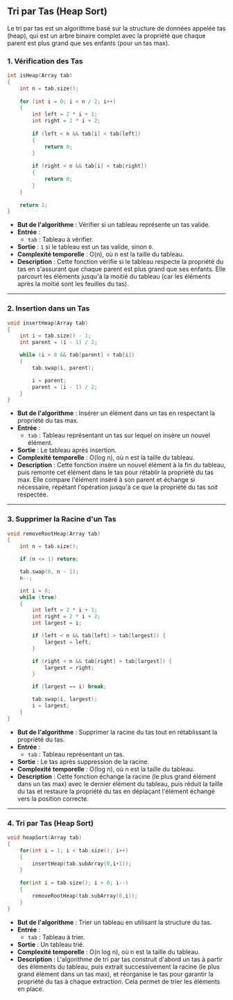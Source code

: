## Tri par Tas (Heap Sort)

Le tri par tas est un algorithme basé sur la structure de données appelée tas (heap), qui est un arbre binaire complet avec la propriété que chaque parent est plus grand que ses enfants (pour un tas max).

### 1. Vérification des Tas
```c
int isHeap(Array tab)
{
    int n = tab.size();
    
    for (int i = 0; i < n / 2; i++)
    {
        int left = 2 * i + 1;
        int right = 2 * i + 2;
        
        if (left < n && tab[i] < tab[left]) 
        {
            return 0;
        }
        
        if (right < n && tab[i] < tab[right]) 
        {
            return 0;
        }
    }
    
    return 1;
}
```
- **But de l'algorithme** : Vérifier si un tableau représente un tas valide.
- **Entrée** :
  - `tab` : Tableau à vérifier.
- **Sortie** : `1` si le tableau est un tas valide, sinon `0`.
- **Complexité temporelle** : O(n), où n est la taille du tableau.
- **Description** : Cette fonction vérifie si le tableau respecte la propriété du tas en s'assurant que chaque parent est plus grand que ses enfants. Elle parcourt les éléments jusqu'à la moitié du tableau (car les éléments après la moitié sont les feuilles du tas).

---

### 2. Insertion dans un Tas
```c
void insertHeap(Array tab)
{
    int i = tab.size() - 1;
    int parent = (i - 1) / 2;

    while (i > 0 && tab[parent] < tab[i])
    {
        tab.swap(i, parent);

        i = parent;
        parent = (i - 1) / 2;
    }
}
```
- **But de l'algorithme** : Insérer un élément dans un tas en respectant la propriété du tas max.
- **Entrée** :
  - `tab` : Tableau représentant un tas sur lequel on insère un nouvel élément.
- **Sortie** : Le tableau après insertion.
- **Complexité temporelle** : O(log n), où n est la taille du tableau.
- **Description** : Cette fonction insère un nouvel élément à la fin du tableau, puis remonte cet élément dans le tas pour rétablir la propriété du tas max. Elle compare l'élément inséré à son parent et échange si nécessaire, répétant l'opération jusqu'à ce que la propriété du tas soit respectée.

---

### 3. Supprimer la Racine d'un Tas
```c
void removeRootHeap(Array tab)
{
    int n = tab.size();

    if (n <= 1) return;

    tab.swap(0, n - 1);
    n--;

    int i = 0;
    while (true)
    {
        int left = 2 * i + 1;
        int right = 2 * i + 2;
        int largest = i;

        if (left < n && tab[left] > tab[largest]) {
            largest = left;
        }

        if (right < n && tab[right] > tab[largest]) {
            largest = right;
        }

        if (largest == i) break;

        tab.swap(i, largest);
        i = largest;
    }
}
```
- **But de l'algorithme** : Supprimer la racine du tas tout en rétablissant la propriété du tas.
- **Entrée** :
  - `tab` : Tableau représentant un tas.
- **Sortie** : Le tas après suppression de la racine.
- **Complexité temporelle** : O(log n), où n est la taille du tableau.
- **Description** : Cette fonction échange la racine (le plus grand élément dans un tas max) avec le dernier élément du tableau, puis réduit la taille du tas et restaure la propriété du tas en déplaçant l'élément échangé vers la position correcte.

---

### 4. Tri par Tas (Heap Sort)
```c
void heapSort(Array tab)
{
    for(int i = 1; i < tab.size(); i++)
    {
        insertHeap(tab.subArray(0,i+1));
    }
    
    for(int i = tab.size(); i > 0; i--)
    {
        removeRootHeap(tab.subArray(0,i));
    }
}
```
- **But de l'algorithme** : Trier un tableau en utilisant la structure du tas.
- **Entrée** :
  - `tab` : Tableau à trier.
- **Sortie** : Un tableau trié.
- **Complexité temporelle** : O(n log n), où n est la taille du tableau.
- **Description** : L'algorithme de tri par tas construit d'abord un tas à partir des éléments du tableau, puis extrait successivement la racine (le plus grand élément dans un tas max), et réorganise le tas pour garantir la propriété du tas à chaque extraction. Cela permet de trier les éléments en place.
